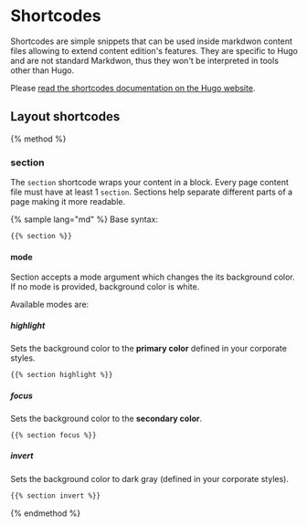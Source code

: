 # Shortcodes

Shortcodes are simple snippets that can be used inside markdwon content files allowing to extend content edition's features. They are specific to Hugo and are not standard Markdwon, thus they won't be interpreted in tools other than Hugo.

Please [read the shortcodes documentation on the Hugo website](https://gohugo.io/content-management/shortcodes/).

## Layout shortcodes

{% method %}
### section

The `section` shortcode wraps your content in a block. Every page content file must have at least 1 `section`. Sections help separate different parts of a page making it more readable.

{% sample lang="md" %}
Base syntax:
```md
{{% section %}}
```
#### mode
Section accepts a mode argument which changes the its background color. If no mode is provided, background color is white.

Available modes are:

##### highlight
Sets the background color to the **primary color** defined in your corporate styles.

```md
{{% section highlight %}}
```

##### focus
Sets the background color to the **secondary color**.

```md
{{% section focus %}}
```

##### invert
Sets the background color to dark gray (defined in your corporate styles).

```md
{{% section invert %}}
```

{% endmethod %}

